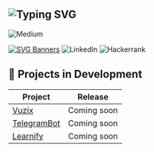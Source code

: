## ![Typing SVG](https://readme-typing-svg.demolab.com?font=Fira+Code&pause=400&color=ffffff&background=00000000&width=450&lines=Hi,+I'm+a+Developer;Hi,+I'm+an+Entrepreneur;Hi,+I'm+an+Innovator)

![Medium](https://img.shields.io/badge/Medium-12100E?style=for-the-badge&logo=medium&logoColor=white)

[![SVG Banners](https://svg-banners.vercel.app/api?type=luminance&text1=DavidMBK%20✦&width=800&height=400)](https://github.com/Akshay090/svg-banners)
![LinkedIn](https://img.shields.io/badge/linkedin-%230077B5.svg?style=for-the-badge&logo=linkedin&logoColor=white)
![Hackerrank](https://img.shields.io/badge/-Hackerrank-2EC866?style=for-the-badge&logo=HackerRank&logoColor=white)

## 🚀 Projects in Development

| Project              | Release      |
|----------------------|--------------|
| [Vuzix](https://github.com/DavidMBK)        | Coming soon  |
| [TelegramBot](https://github.com/DavidMBK)   | Coming soon  |
| [Learnify](https://github.com/DavidMBK)     | Coming soon  |
